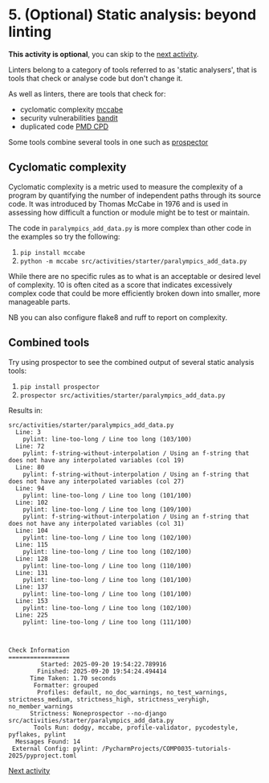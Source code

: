 # 5. (Optional) Static analysis: beyond linting

**This activity is optional**, you can skip to the [next activity](3-05-project-structure.md).

Linters belong to a category of tools referred to as 'static analysers', that is tools that check or analyse code but
don't change it.

As well as linters, there are tools that check for:

- cyclomatic complexity [mccabe](https://github.com/PyCQA/mccabe)
- security vulnerabilities [bandit](https://bandit.readthedocs.io/en/latest/)
- duplicated code [PMD CPD](https://pmd.github.io/pmd/pmd_userdocs_cpd)

Some tools combine several tools in one such as [prospector](https://pypi.org/project/prospector/)

## Cyclomatic complexity

Cyclomatic complexity is a metric used to measure the complexity of a program by quantifying the number of
independent paths through its source code. It was introduced by Thomas McCabe in 1976 and is used in
assessing how difficult a function or module might be to test or maintain.

The code in `paralympics_add_data.py` is more complex than other code in the examples so try the following:

1. `pip install mccabe`
2. `python -m mccabe src/activities/starter/paralympics_add_data.py`

While there are no specific rules as to what is an acceptable or desired level of complexity. 10 is often cited as a
score that indicates excessively complex code that could be more efficiently broken down into smaller, more manageable
parts.

NB you can also configure flake8 and ruff to report on complexity.

## Combined tools

Try using prospector to see the combined output of several static analysis tools:

1. `pip install prospector`
2. `prospector src/activities/starter/paralympics_add_data.py`

Results in:

```text
src/activities/starter/paralympics_add_data.py
  Line: 3
    pylint: line-too-long / Line too long (103/100)
  Line: 72
    pylint: f-string-without-interpolation / Using an f-string that does not have any interpolated variables (col 19)
  Line: 80
    pylint: f-string-without-interpolation / Using an f-string that does not have any interpolated variables (col 27)
  Line: 94
    pylint: line-too-long / Line too long (101/100)
  Line: 102
    pylint: line-too-long / Line too long (109/100)
    pylint: f-string-without-interpolation / Using an f-string that does not have any interpolated variables (col 31)
  Line: 104
    pylint: line-too-long / Line too long (102/100)
  Line: 115
    pylint: line-too-long / Line too long (102/100)
  Line: 128
    pylint: line-too-long / Line too long (110/100)
  Line: 131
    pylint: line-too-long / Line too long (101/100)
  Line: 137
    pylint: line-too-long / Line too long (101/100)
  Line: 153
    pylint: line-too-long / Line too long (102/100)
  Line: 225
    pylint: line-too-long / Line too long (111/100)



Check Information
=================
         Started: 2025-09-20 19:54:22.789916
        Finished: 2025-09-20 19:54:24.494414
      Time Taken: 1.70 seconds
       Formatter: grouped
        Profiles: default, no_doc_warnings, no_test_warnings, strictness_medium, strictness_high, strictness_veryhigh, no_member_warnings
      Strictness: Noneprospector --no-django src/activities/starter/paralympics_add_data.py
       Tools Run: dodgy, mccabe, profile-validator, pycodestyle, pyflakes, pylint
  Messages Found: 14
 External Config: pylint: /PycharmProjects/COMP0035-tutorials-2025/pyproject.toml
```

[Next activity](3-05-project-structure.md)